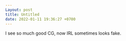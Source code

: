 ```yaml
---
Layout: post
title: Untitled
date: 2022-01-11 19:36:27 +0700
---
```

I see so much good CG, now IRL sometimes looks fake.